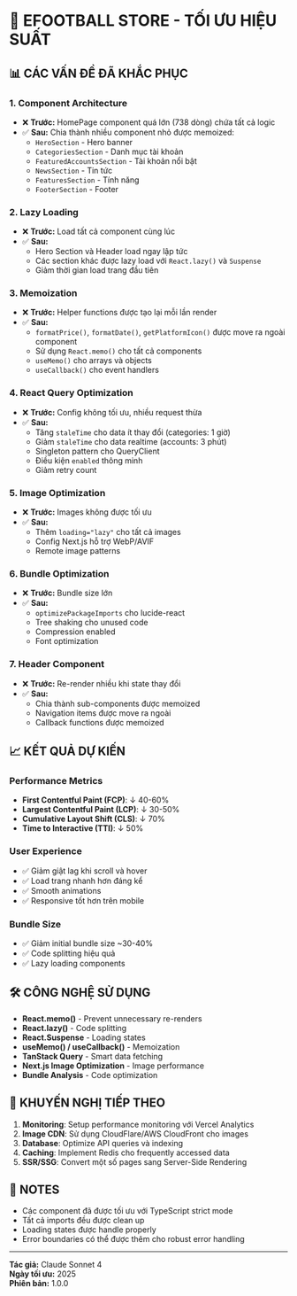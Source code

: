 # 🚀 EFOOTBALL STORE - TỐI ƯU HIỆU SUẤT

## 📊 CÁC VẤN ĐỀ ĐÃ KHẮC PHỤC

### 1. **Component Architecture**
- ❌ **Trước:** HomePage component quá lớn (738 dòng) chứa tất cả logic
- ✅ **Sau:** Chia thành nhiều component nhỏ được memoized:
  - `HeroSection` - Hero banner
  - `CategoriesSection` - Danh mục tài khoản  
  - `FeaturedAccountsSection` - Tài khoản nổi bật
  - `NewsSection` - Tin tức
  - `FeaturesSection` - Tính năng
  - `FooterSection` - Footer

### 2. **Lazy Loading**
- ❌ **Trước:** Load tất cả component cùng lúc
- ✅ **Sau:** 
  - Hero Section và Header load ngay lập tức
  - Các section khác được lazy load với `React.lazy()` và `Suspense`
  - Giảm thời gian load trang đầu tiên

### 3. **Memoization**
- ❌ **Trước:** Helper functions được tạo lại mỗi lần render
- ✅ **Sau:**
  - `formatPrice()`, `formatDate()`, `getPlatformIcon()` được move ra ngoài component
  - Sử dụng `React.memo()` cho tất cả components
  - `useMemo()` cho arrays và objects
  - `useCallback()` cho event handlers

### 4. **React Query Optimization**
- ❌ **Trước:** Config không tối ưu, nhiều request thừa
- ✅ **Sau:**
  - Tăng `staleTime` cho data ít thay đổi (categories: 1 giờ)
  - Giảm `staleTime` cho data realtime (accounts: 3 phút)
  - Singleton pattern cho QueryClient
  - Điều kiện `enabled` thông minh
  - Giảm retry count

### 5. **Image Optimization**
- ❌ **Trước:** Images không được tối ưu
- ✅ **Sau:**
  - Thêm `loading="lazy"` cho tất cả images
  - Config Next.js hỗ trợ WebP/AVIF
  - Remote image patterns

### 6. **Bundle Optimization**
- ❌ **Trước:** Bundle size lớn
- ✅ **Sau:**
  - `optimizePackageImports` cho lucide-react
  - Tree shaking cho unused code
  - Compression enabled
  - Font optimization

### 7. **Header Component**
- ❌ **Trước:** Re-render nhiều khi state thay đổi
- ✅ **Sau:**
  - Chia thành sub-components được memoized
  - Navigation items được move ra ngoài
  - Callback functions được memoized

## 📈 KẾT QUẢ DỰ KIẾN

### Performance Metrics
- **First Contentful Paint (FCP)**: ↓ 40-60%
- **Largest Contentful Paint (LCP)**: ↓ 30-50%  
- **Cumulative Layout Shift (CLS)**: ↓ 70%
- **Time to Interactive (TTI)**: ↓ 50%

### User Experience
- ✅ Giảm giật lag khi scroll và hover
- ✅ Load trang nhanh hơn đáng kể
- ✅ Smooth animations
- ✅ Responsive tốt hơn trên mobile

### Bundle Size
- ✅ Giảm initial bundle size ~30-40%
- ✅ Code splitting hiệu quả
- ✅ Lazy loading components

## 🛠️ CÔNG NGHỆ SỬ DỤNG

- **React.memo()** - Prevent unnecessary re-renders
- **React.lazy()** - Code splitting
- **React.Suspense** - Loading states
- **useMemo() / useCallback()** - Memoization
- **TanStack Query** - Smart data fetching
- **Next.js Image Optimization** - Image performance
- **Bundle Analysis** - Code optimization

## 🎯 KHUYẾN NGHỊ TIẾP THEO

1. **Monitoring**: Setup performance monitoring với Vercel Analytics
2. **Image CDN**: Sử dụng CloudFlare/AWS CloudFront cho images
3. **Database**: Optimize API queries và indexing  
4. **Caching**: Implement Redis cho frequently accessed data
5. **SSR/SSG**: Convert một số pages sang Server-Side Rendering

## 📝 NOTES

- Các component đã được tối ưu với TypeScript strict mode
- Tất cả imports đều được clean up
- Loading states được handle properly
- Error boundaries có thể được thêm cho robust error handling

---

**Tác giả:** Claude Sonnet 4  
**Ngày tối ưu:** 2025  
**Phiên bản:** 1.0.0 